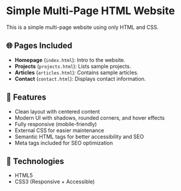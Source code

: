 # Simple Multi-Page HTML Website

This is a simple multi-page website using only HTML and CSS.

## 🌐 Pages Included

- **Homepage** (`index.html`): Intro to the website.
- **Projects** (`projects.html`): Lists sample projects.
- **Articles** (`articles.html`): Contains sample articles.
- **Contact** (`contact.html`): Displays contact information.

## 🎨 Features

- Clean layout with centered content
- Modern UI with shadows, rounded corners, and hover effects
- Fully responsive (mobile-friendly)
- External CSS for easier maintenance
- Semantic HTML tags for better accessibility and SEO
- Meta tags included for SEO optimization

## 📄 Technologies

- HTML5
- CSS3 (Responsive + Accessible)


